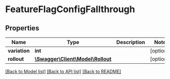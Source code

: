 # FeatureFlagConfigFallthrough

## Properties
Name | Type | Description | Notes
------------ | ------------- | ------------- | -------------
**variation** | **int** |  | [optional] 
**rollout** | [**\Swagger\Client\Model\Rollout**](Rollout.md) |  | [optional] 

[[Back to Model list]](../README.md#documentation-for-models) [[Back to API list]](../README.md#documentation-for-api-endpoints) [[Back to README]](../README.md)


